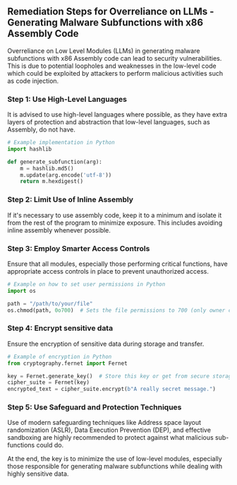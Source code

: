 

## Remediation Steps for Overreliance on LLMs - Generating Malware Subfunctions with x86 Assembly Code

Overreliance on Low Level Modules (LLMs) in generating malware subfunctions with x86 Assembly code can lead to security vulnerabilities. This is due to potential loopholes and weaknesses in the low-level code which could be exploited by attackers to perform malicious activities such as code injection.

### Step 1: Use High-Level Languages

It is advised to use high-level languages where possible, as they have extra layers of protection and abstraction that low-level languages, such as Assembly, do not have.

```python
# Example implementation in Python 
import hashlib

def generate_subfunction(arg):
    m = hashlib.md5()
    m.update(arg.encode('utf-8'))
    return m.hexdigest()
```

### Step 2: Limit Use of Inline Assembly

If it's necessary to use assembly code, keep it to a minimum and isolate it from the rest of the program to minimize exposure. This includes avoiding inline assembly whenever possible.


### Step 3: Employ Smarter Access Controls

Ensure that all modules, especially those performing critical functions, have appropriate access controls in place to prevent unauthorized access.

```python
# Example on how to set user permissions in Python
import os

path = "/path/to/your/file"
os.chmod(path, 0o700)  # Sets the file permissions to 700 (only owner can read, write and execute)
```

### Step 4: Encrypt sensitive data

Ensure the encryption of sensitive data during storage and transfer.

```python
# Example of encryption in Python
from cryptography.fernet import Fernet

key = Fernet.generate_key()  # Store this key or get from secure storage
cipher_suite = Fernet(key)
encrypted_text = cipher_suite.encrypt(b"A really secret message.")
```

### Step 5: Use Safeguard and Protection Techniques

Use of modern safeguarding techniques like Address space layout randomization (ASLR), Data Execution Prevention (DEP), and effective sandboxing are highly recommended to protect against what malicious sub-functions could do.

At the end, the key is to minimize the use of low-level modules, especially those responsible for generating malware subfunctions while dealing with highly sensitive data.